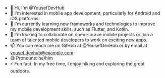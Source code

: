 - 👋 Hi, I'm @YousefDevHub
- 👀 I'm interested in mobile app development, particularly for Android and iOS platforms.
- 🌱 I'm currently learning new frameworks and technologies to improve my mobile development skills, such as Flutter, and Kotlin.
- 💞️ I'm looking to collaborate on open-source mobile projects or join a team of talented mobile developers to work on exciting new apps.
- 📫 You can reach me on GitHub at @YousefDevHub or by email at yousef.devhub@example.com.
- 😄 Pronouns: he/him
- ⚡ Fun fact: In my free time, I enjoy hiking and exploring the great outdoors.
